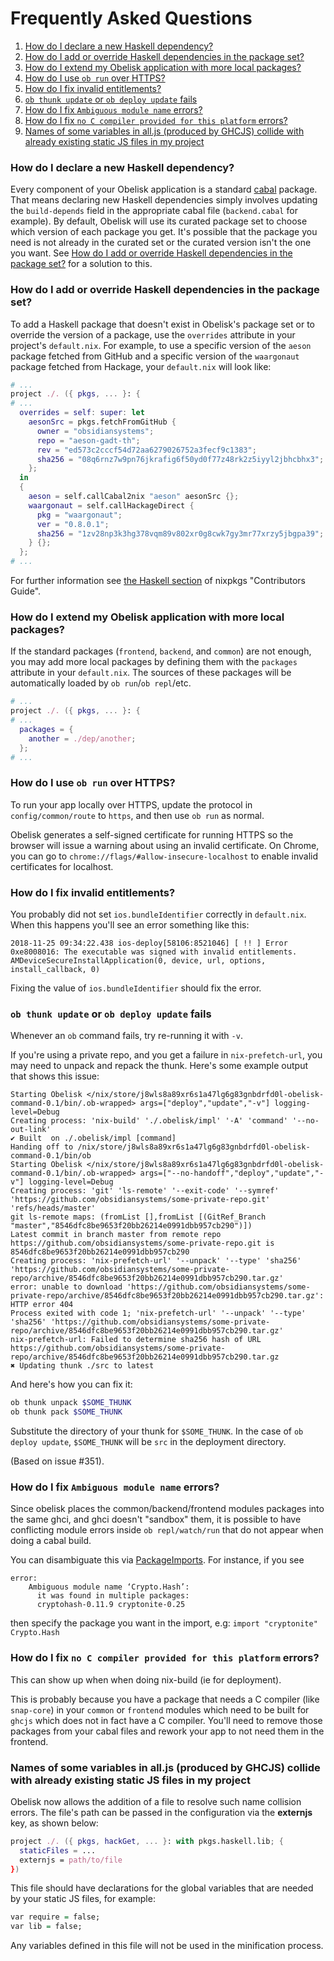 # Frequently Asked Questions

1. [How do I declare a new Haskell dependency?](#how-do-i-declare-a-new-haskell-dependency)
1. [How do I add or override Haskell dependencies in the package set?](#how-do-i-add-or-override-haskell-dependencies-in-the-package-set)
1. [How do I extend my Obelisk application with more local packages?](#how-do-i-extend-my-obelisk-application-with-more-local-packages)
1. [How do I use `ob run` over HTTPS?](#how-do-i-use-ob-run-over-https)
1. [How do I fix invalid entitlements?](#how-do-i-fix-invalid-entitlements)
1. [`ob thunk update` or `ob deploy update` fails](#ob-thunk-update-or-ob-deploy-update-fails)
1. [How do I fix `Ambiguous module name` errors?](#how-do-i-fix-ambiguous-module-name-errors)
1. [How do I fix `no C compiler provided for this platform` errors?](#how-do-i-fix-no-c-compiler-provided-for-this-platform-errors)
1. [Names of some variables in all.js (produced by GHCJS) collide with already existing static JS files in my project](#names-of-some-variables-in-all.js-(produced-by-ghcjs)-collide-with-already-existing-static-JS-files-in-my-project)

### How do I declare a new Haskell dependency?

Every component of your Obelisk application is a standard [cabal](https://www.haskell.org/cabal/) package. That means declaring new Haskell dependencies simply involves updating the `build-depends` field in the appropriate cabal file (`backend.cabal` for example). By default, Obelisk will use its curated package set to choose which version of each package you get. It's possible that the package you need is not already in the curated set or the curated version isn't the one you want. See [How do I add or override Haskell dependencies in the package set?](#how-do-i-add-or-override-haskell-dependencies-in-the-package-set) for a solution to this.

### How do I add or override Haskell dependencies in the package set?

To add a Haskell package that doesn't exist in Obelisk's package set or to override the version of a package, use the `overrides` attribute in your project's `default.nix`. For example, to use a specific version of the `aeson` package fetched from GitHub and a specific version of the `waargonaut` package fetched from Hackage, your `default.nix` will look like:

```nix
# ...
project ./. ({ pkgs, ... }: {
# ...
  overrides = self: super: let
    aesonSrc = pkgs.fetchFromGitHub {
      owner = "obsidiansystems";
      repo = "aeson-gadt-th";
      rev = "ed573c2cccf54d72aa6279026752a3fecf9c1383";
      sha256 = "08q6rnz7w9pn76jkrafig6f50yd0f77z48rk2z5iyyl2jbhcbhx3";
    };
  in
  {
    aeson = self.callCabal2nix "aeson" aesonSrc {};
    waargonaut = self.callHackageDirect {
      pkg = "waargonaut";
      ver = "0.8.0.1";
      sha256 = "1zv28np3k3hg378vqm89v802xr0g8cwk7gy3mr77xrzy5jbgpa39";
    } {};
  };
# ...
```

For further information see [the Haskell section](https://nixos.org/nixpkgs/manual/#users-guide-to-the-haskell-infrastructure) of nixpkgs "Contributors Guide".

### How do I extend my Obelisk application with more local packages?

If the standard packages (`frontend`, `backend`, and `common`) are not enough, you may add more local packages by defining them with the `packages` attribute in your `default.nix`. The sources of these packages will be automatically loaded by `ob run`/`ob repl`/etc.

```nix
# ...
project ./. ({ pkgs, ... }: {
# ...
  packages = {
    another = ./dep/another;
  };
# ...
```

### How do I use `ob run` over HTTPS?

To run your app locally over HTTPS, update the protocol in `config/common/route` to `https`, and then use `ob run` as normal.

Obelisk generates a self-signed certificate for running HTTPS so the browser will issue a warning about using an invalid certificate. On Chrome, you can go to `chrome://flags/#allow-insecure-localhost` to enable invalid certificates for localhost.


### How do I fix invalid entitlements?

You probably did not set `ios.bundleIdentifier` correctly in `default.nix`. When this happens you'll see an error something like this:

```
2018-11-25 09:34:22.438 ios-deploy[58106:8521046] [ !! ] Error 0xe8008016: The executable was signed with invalid entitlements. AMDeviceSecureInstallApplication(0, device, url, options, install_callback, 0)
```

Fixing the value of `ios.bundleIdentifier` should fix the error.

### `ob thunk update` or `ob deploy update` fails
Whenever an `ob` command fails, try re-running it with `-v`.

If you're using a private repo, and you get a failure in `nix-prefetch-url`, you may need to unpack and repack the thunk.  Here's some example output that shows this issue:

```
Starting Obelisk </nix/store/j8wls8a89xr6s1a47lg6g83gnbdrfd0l-obelisk-command-0.1/bin/.ob-wrapped> args=["deploy","update","-v"] logging-level=Debug
Creating process: 'nix-build' './.obelisk/impl' '-A' 'command' '--no-out-link'
✔ Built  on ./.obelisk/impl [command]
Handing off to /nix/store/j8wls8a89xr6s1a47lg6g83gnbdrfd0l-obelisk-command-0.1/bin/ob
Starting Obelisk </nix/store/j8wls8a89xr6s1a47lg6g83gnbdrfd0l-obelisk-command-0.1/bin/.ob-wrapped> args=["--no-handoff","deploy","update","-v"] logging-level=Debug
Creating process: 'git' 'ls-remote' '--exit-code' '--symref' 'https://github.com/obsidiansystems/some-private-repo.git' 'refs/heads/master'
git ls-remote maps: (fromList [],fromList [(GitRef_Branch "master","8546dfc8be9653f20bb26214e0991dbb957cb290")])
Latest commit in branch master from remote repo https://github.com/obsidiansystems/some-private-repo.git is 8546dfc8be9653f20bb26214e0991dbb957cb290
Creating process: 'nix-prefetch-url' '--unpack' '--type' 'sha256' 'https://github.com/obsidiansystems/some-private-repo/archive/8546dfc8be9653f20bb26214e0991dbb957cb290.tar.gz'
error: unable to download 'https://github.com/obsidiansystems/some-private-repo/archive/8546dfc8be9653f20bb26214e0991dbb957cb290.tar.gz': HTTP error 404
Process exited with code 1; 'nix-prefetch-url' '--unpack' '--type' 'sha256' 'https://github.com/obsidiansystems/some-private-repo/archive/8546dfc8be9653f20bb26214e0991dbb957cb290.tar.gz'
nix-prefetch-url: Failed to determine sha256 hash of URL https://github.com/obsidiansystems/some-private-repo/archive/8546dfc8be9653f20bb26214e0991dbb957cb290.tar.gz
✖ Updating thunk ./src to latest
```

And here's how you can fix it:

```bash
ob thunk unpack $SOME_THUNK
ob thunk pack $SOME_THUNK
```
Substitute the directory of your thunk for `$SOME_THUNK`.  In the case of `ob deploy update`, `$SOME_THUNK` will be `src` in the deployment directory.

(Based on issue #351).

### How do I fix `Ambiguous module name` errors?
Since obelisk places the common/backend/frontend modules packages into the same ghci, and ghci doesn't "sandbox" them, it is possible to have conflicting module errors inside `ob repl/watch/run` that do not appear when doing a cabal build.

You can disambiguate this via [PackageImports](https://downloads.haskell.org/~ghc/latest/docs/html/users_guide/glasgow_exts.html#package-qualified-imports). For instance, if you see
```
error:
    Ambiguous module name ‘Crypto.Hash’:
      it was found in multiple packages:
      cryptohash-0.11.9 cryptonite-0.25
```
then specify the package you want in the import, e.g:
`import "cryptonite" Crypto.Hash`

### How do I fix `no C compiler provided for this platform` errors?

This can show up when when doing nix-build (ie for deployment). 

This is probably because you have a package that needs a C compiler (like `snap-core`) in your `common` or `frontend` modules which need to be built for `ghcjs` which does not in fact have a C compiler. You'll need to remove those packages from your cabal files and rework your app to not need them in the frontend.

### Names of some variables in all.js (produced by GHCJS) collide with already existing static JS files in my project
Obelisk now allows the addition of a file to resolve such name collision errors. The file's path can be passed in the configuration via the **externjs** key, as shown below:
```nix
project ./. ({ pkgs, hackGet, ... }: with pkgs.haskell.lib; {
  staticFiles = ...
  externjs = path/to/file
})
```

This file should have declarations for the global variables that are needed by your static JS files, for example:
```haskell
var require = false;
var lib = false;
```

Any variables defined in this file will not be used in the minification process.
